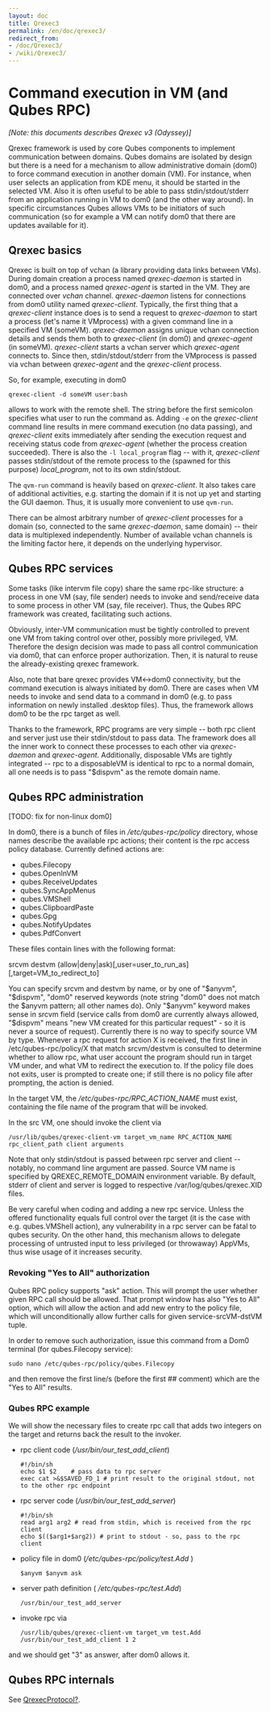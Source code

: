 ```yaml
---
layout: doc
title: Qrexec3
permalink: /en/doc/qrexec3/
redirect_from:
- /doc/Qrexec3/
- /wiki/Qrexec3/
---
```


Command execution in VM (and Qubes RPC)
=======================================

*[Note: this documents describes Qrexec v3 (Odyssey)]*

Qrexec framework is used by core Qubes components to implement communication between domains. Qubes domains are isolated by design but there is a need for a mechanism to allow administrative domain (dom0) to force command execution in another domain (VM). For instance, when user selects an application from KDE menu, it should be started in the selected VM. Also it is often useful to be able to pass stdin/stdout/stderr from an application running in VM to dom0 (and the other way around). In specific circumstances Qubes allows VMs to be initiators of such communication (so for example a VM can notify dom0 that there are updates available for it).

Qrexec basics
-------------

Qrexec is built on top of vchan (a library providing data links between VMs). During domain creation a process named *qrexec-daemon* is started in dom0, and a process named *qrexec-agent* is started in the VM. They are connected over *vchan* channel. *qrexec-daemon* listens for connections from dom0 utility named *qrexec-client*. Typically, the first thing that a *qrexec-client* instance does is to send a request to *qrexec-daemon* to start a process (let's name it VMprocess) with a given command line in a specified VM (someVM). *qrexec-daemon* assigns unique vchan connection details and sends them both to *qrexec-client* (in dom0) and *qrexec-agent* (in someVM). *qrexec-client* starts a vchan server which *qrexec-agent* connects to. Since then, stdin/stdout/stderr from the VMprocess is passed via vchan between *qrexec-agent* and the *qrexec-client* process.

So, for example, executing in dom0

`qrexec-client -d someVM user:bash`

allows to work with the remote shell. The string before the first semicolon specifies what user to run the command as. Adding `-e` on the *qrexec-client* command line results in mere command execution (no data passing), and *qrexec-client* exits immediately after sending the execution request and receiving status code from *qrexec-agent* (whether the process creation succeeded). There is also the `-l local_program` flag -- with it, *qrexec-client* passes stdin/stdout of the remote process to the (spawned for this purpose) *local\_program*, not to its own stdin/stdout.

The `qvm-run` command is heavily based on *qrexec-client*. It also takes care of additional activities, e.g. starting the domain if it is not up yet and starting the GUI daemon. Thus, it is usually more convenient to use `qvm-run`.

There can be almost arbitrary number of *qrexec-client* processes for a domain (so, connected to the same *qrexec-daemon*, same domain) -- their data is multiplexed independently. Number of available vchan channels is the limiting factor here, it depends on the underlying hypervisor.

Qubes RPC services
------------------

Some tasks (like intervm file copy) share the same rpc-like structure: a process in one VM (say, file sender) needs to invoke and send/receive data to some process in other VM (say, file receiver). Thus, the Qubes RPC framework was created, facilitating such actions.

Obviously, inter-VM communication must be tightly controlled to prevent one VM from taking control over other, possibly more privileged, VM. Therefore the design decision was made to pass all control communication via dom0, that can enforce proper authorization. Then, it is natural to reuse the already-existing qrexec framework.

Also, note that bare qrexec provides VM\<-\>dom0 connectivity, but the command execution is always initiated by dom0. There are cases when VM needs to invoke and send data to a command in dom0 (e.g. to pass information on newly installed .desktop files). Thus, the framework allows dom0 to be the rpc target as well.

Thanks to the framework, RPC programs are very simple -- both rpc client and server just use their stdin/stdout to pass data. The framework does all the inner work to connect these processes to each other via *qrexec-daemon* and *qrexec-agent*. Additionally, disposable VMs are tightly integrated -- rpc to a disposableVM is identical to rpc to a normal domain, all one needs is to pass "\$dispvm" as the remote domain name.

Qubes RPC administration
------------------------

[TODO: fix for non-linux dom0]

In dom0, there is a bunch of files in */etc/qubes-rpc/policy* directory, whose names describe the available rpc actions; their content is the rpc access policy database. Currently defined actions are:

-   qubes.Filecopy
-   qubes.OpenInVM
-   qubes.ReceiveUpdates
-   qubes.SyncAppMenus
-   qubes.VMShell
-   qubes.ClipboardPaste
-   qubes.Gpg
-   qubes.NotifyUpdates
-   qubes.PdfConvert

These files contain lines with the following format:

srcvm destvm (allow|deny|ask)[,user=user\_to\_run\_as][,target=VM\_to\_redirect\_to]

You can specify srcvm and destvm by name, or by one of "\$anyvm", "\$dispvm", "dom0" reserved keywords (note string "dom0" does not match the \$anyvm pattern; all other names do). Only "\$anyvm" keyword makes sense in srcvm field (service calls from dom0 are currently always allowed, "\$dispvm" means "new VM created for this particular request" - so it is never a source of request). Currently there is no way to specify source VM by type. Whenever a rpc request for action X is received, the first line in /etc/qubes-rpc/policy/X that match srcvm/destvm is consulted to determine whether to allow rpc, what user account the program should run in target VM under, and what VM to redirect the execution to. If the policy file does not exits, user is prompted to create one; if still there is no policy file after prompting, the action is denied.

In the target VM, the */etc/qubes-rpc/RPC\_ACTION\_NAME* must exist, containing the file name of the program that will be invoked.

In the src VM, one should invoke the client via

`/usr/lib/qubes/qrexec-client-vm target_vm_name RPC_ACTION_NAME rpc_client_path client arguments`

Note that only stdin/stdout is passed between rpc server and client -- notably, no command line argument are passed. Source VM name is specified by QREXEC\_REMOTE\_DOMAIN environment variable. By default, stderr of client and server is logged to respective /var/log/qubes/qrexec.XID files.

Be very careful when coding and adding a new rpc service. Unless the offered functionality equals full control over the target (it is the case with e.g. qubes.VMShell action), any vulnerability in a rpc server can be fatal to qubes security. On the other hand, this mechanism allows to delegate processing of untrusted input to less privileged (or throwaway) AppVMs, thus wise usage of it increases security.

### Revoking "Yes to All" authorization

Qubes RPC policy supports "ask" action. This will prompt the user whether given RPC call should be allowed. That prompt window has also "Yes to All" option, which will allow the action and add new entry to the policy file, which will unconditionally allow further calls for given service-srcVM-dstVM tuple.

In order to remove such authorization, issue this command from a Dom0 terminal (for qubes.Filecopy service):

`sudo nano /etc/qubes-rpc/policy/qubes.Filecopy`

and then remove the first line/s (before the first \#\# comment) which are the "Yes to All" results.

### Qubes RPC example

We will show the necessary files to create rpc call that adds two integers on the target and returns back the result to the invoker.

-   rpc client code (*/usr/bin/our\_test\_add\_client*)

    ```
    #!/bin/sh
    echo $1 $2    # pass data to rpc server
    exec cat >&$SAVED_FD_1 # print result to the original stdout, not to the other rpc endpoint
    ```

-   rpc server code (*/usr/bin/our\_test\_add\_server*)

    ```
    #!/bin/sh
    read arg1 arg2 # read from stdin, which is received from the rpc client
    echo $(($arg1+$arg2)) # print to stdout - so, pass to the rpc client
    ```

-   policy file in dom0 (*/etc/qubes-rpc/policy/test.Add* )

    ```
    $anyvm $anyvm ask
    ```

-   server path definition ( */etc/qubes-rpc/test.Add*)

    ```
    /usr/bin/our_test_add_server
    ```

-   invoke rpc via

    ```
    /usr/lib/qubes/qrexec-client-vm target_vm test.Add /usr/bin/our_test_add_client 1 2
    ```

and we should get "3" as answer, after dom0 allows it.

Qubes RPC internals
-------------------

See [QrexecProtocol?](/doc/QrexecProtocol/).
